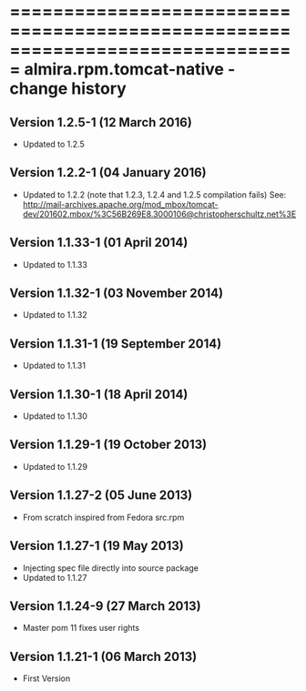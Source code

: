 ===============================================================================
almira.rpm.tomcat-native - change history
===============================================================================

Version 1.2.5-1 (12 March 2016)
-------------------------------
* Updated to 1.2.5


Version 1.2.2-1 (04 January 2016)
--------------------------------
* Updated to 1.2.2 (note that 1.2.3, 1.2.4 and 1.2.5 compilation fails)
  See: http://mail-archives.apache.org/mod_mbox/tomcat-dev/201602.mbox/%3C56B269E8.3000106@christopherschultz.net%3E


Version 1.1.33-1 (01 April 2014)
--------------------------------
* Updated to 1.1.33


Version 1.1.32-1 (03 November 2014)
-----------------------------------
* Updated to 1.1.32


Version 1.1.31-1 (19 September 2014)
------------------------------------
* Updated to 1.1.31


Version 1.1.30-1 (18 April 2014)
--------------------------------
* Updated to 1.1.30


Version 1.1.29-1 (19 October 2013)
----------------------------------
* Updated to 1.1.29


Version 1.1.27-2 (05 June 2013)
-------------------------------
* From scratch inspired from Fedora src.rpm


Version 1.1.27-1 (19 May 2013)
------------------------------
* Injecting spec file directly into source package
* Updated to 1.1.27


Version 1.1.24-9 (27 March 2013)
-------------------------------
* Master pom 11 fixes user rights


Version 1.1.21-1 (06 March 2013)
--------------------------------
* First Version
